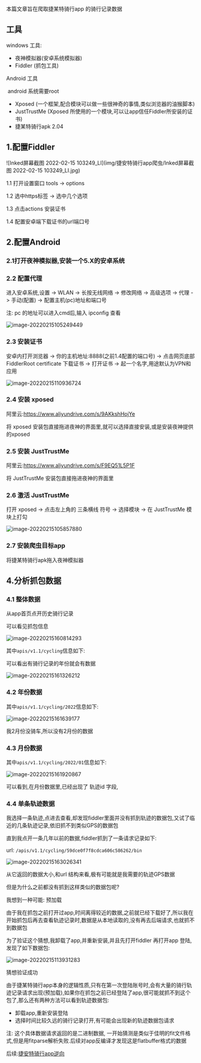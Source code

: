 本篇文章旨在爬取捷某特骑行app 的骑行记录数据

## 工具

windows 工具:

- 夜神模拟器(安卓系统模拟器)
- Fiddler (抓包工具)



Android 工具

​	android 系统需要root

- Xposed (一个框架,配合模块可以做一些很神奇的事情,类似浏览器的油猴脚本)
- JustTrustMe (Xposed 所使用的一个模块,可以让app信任Fiddler所安装的证书)
- 捷某特骑行apk 2.04

## 1.配置Fiddler 

![Inked屏幕截图 2022-02-15 103249_LI](img/捷安特骑行app爬虫/Inked屏幕截图 2022-02-15 103249_LI.jpg)

1.1 打开设置窗口	tools -> options

1.2 选中https标签 -> 选中几个选项 

1.3 点击actions 安装证书

1.4 配置安卓端下载证书的url端口号

## 2.配置Android

### 2.1打开夜神模拟器,安装一个5.X的安卓系统

### 2.2 配置代理

进入安卓系统,设置 -> WLAN -> 长按无线网络 -> 修改网络 -> 高级选项 -> 代理 -> 手动(配置) -> 配置主机(pc)地址和端口号

注: pc 的地址可以进入cmd后,输入 ipconfig 查看

![image-20220215105249449](img/捷安特骑行app爬虫/image-20220215105249449.png)

### 2.3 安装证书

安卓内打开浏览器 -> 你的主机地址:8888(之前1.4配置的端口号) -> 点击网页底部 FiddlerRoot certificate 下载证书 -> 打开证书 -> 起一个名字,用途默认为VPN和应用

![image-20220215110936724](img/捷安特骑行app爬虫/image-20220215110936724.png)



### 2.4 安装 xposed

阿里云:https://www.aliyundrive.com/s/9AKkshHojYe

将 xposed 安装包直接拖进夜神的界面里,就可以选择直接安装,或是安装夜神提供的xposed

### 2.5 安装 JustTrustMe 

阿里云:https://www.aliyundrive.com/s/F9EQ51L5P1F

将 JustTrustMe 安装包直接拖进夜神的界面里

### 2.6 激活 JustTrustMe 

打开 xposed  -> 点击左上角的 三条横线 符号 -> 选择模块 -> 在 JustTrustMe 模块上打勾

![image-20220215105857880](img/捷安特骑行app爬虫/image-20220215105857880.png)

### 2.7 安装爬虫目标app

将捷某特骑行apk拖入夜神模拟器



## 4.分析抓包数据

### 4.1 整体数据

从app首页点开历史骑行记录

可以看见抓包信息

![image-20220215160814293](img/捷安特骑行app爬虫/image-20220215160814293.png)

其中`apis/v1.1/cycling`信息如下:

可以看出有骑行记录的年份就会有数据

![image-20220215161326212](img/捷安特骑行app爬虫/image-20220215161326212.png)

### 4.2 年份数据

其中`apis/v1.1/cycling/2022`信息如下:

![image-20220215161639177](img/捷安特骑行app爬虫/image-20220215161639177.png)

我2月份没骑车,所以没有2月份的数据

### 4.3 月份数据

其中`apis/v1.1/cycling/2022/01`信息如下:

![image-20220215161920867](img/捷安特骑行app爬虫/image-20220215161920867.png)

可以看到,在月份数据里,已经出现了 轨迹id 字段,

### 4.4 单条轨迹数据

我选择一条轨迹,点进去查看,却发现fiddler里面并没有抓到轨迹的数据包,又试了临近的几条轨迹记录,依旧抓不到类似GPS的数据包

直到我点开一条几年以前的数据,fiddler抓到了一条请求记录如下:

url: `/apis/v1.1/cycling/59dce0f7f8cdca606c586262/bin`

![image-20220215163026341](img/捷安特骑行app爬虫/image-20220215163026341.png)

从它返回的数据大小,和url 结构来看,极有可能就是我需要的轨迹GPS数据

但是为什么之前都没有抓到这样类似的数据包呢?

我想到一种可能: 预加载

由于我在抓包之前打开过app,时间离得较近的数据,之前就已经下载好了,所以我在开始抓包后再去查看轨迹记录时,数据是从本地读取的,没有再去后端请求,也就抓不到数据包

为了验证这个猜想,我卸载了app,并重新安装,并且先打开fiddler 再打开app 登陆,发现了如下数据包:

![image-20220215113931283](img/捷安特骑行app爬虫/image-20220215113931283.png)

猜想验证成功

由于捷某特骑行app本身的逻辑性质,只有在第一次登陆账号时,会有大量的骑行轨迹记录请求出现(预加载),如果你在抓包之前已经登陆了app,很可能就抓不到这个包了,那么还有两种方法可以看到轨迹数据包:

- 卸载app,重新安装登陆
- 选择时间比较久远的骑行记录打开,有可能会出现新的轨迹数据包请求

注: 这个具体数据请求返回的是二进制数据, 一开始猜测是类似于佳明的fit文件格式,但是用fitparse解析失败.后续对app反编译才发现这是flatbuffer格式的数据

后续:[捷安特骑行app逆向](./捷安特骑行app逆向.md)




